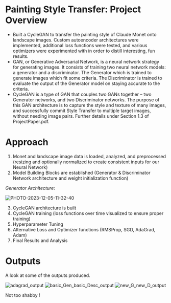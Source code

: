 # Painting Style Transfer: Project Overview
- Built a CycleGAN to transfer the painting style of Claude Monet onto landscape images. Custom autoencoder architectures were implemented, additional loss functions were tested, and various optimizers were experimented with in order to distill interesting, fun results.
- GAN, or Generative Adversarial Network, is a neural network strategy for generating images. It consists of training two neural network models: a generator and a discriminator. The Generator which is trained to generate images which fit some criteria. The Discriminator is trained to evaluate the output of the Generator model on staying accurate to the criteria.
- CycleGAN is a type of GAN that couples two GANs together – two Generator networks, and two Discriminator networks. The purpose of this GAN architecture is to capture the style and texture of many images, and successfully commit Style Transfer to multiple target images, without needing image pairs. Further details under Section 1.3 of ProjectPaper.pdf.

# Approach
1. Monet and landscape image data is loaded, analyzed, and preprocessed (resizing and optionally normalized to create consistent inputs for our Neural Network)
2. Model Building Blocks are established (Generator & Discriminator Network architecture and weight initialization function) 

  *Generator Architecture*:

  ![PHOTO-2023-12-05-11-32-40](https://github.com/adhr1t/Painting_Style_Transfer/assets/72672768/7c6a6af8-240d-41f7-bb69-ef6ee6d72b32) 

3. CycleGAN architecture is built
4. CycleGAN training (loss functions over time visualized to ensure proper training)
5. Hyperparameter Tuning
6. Alternative Loss and Optimizer functions (RMSProp, SGD, AdaGrad, Adam)
7. Final Results and Analysis

# Outputs
A look at some of the outputs produced.

![adagrad_output](https://github.com/adhr1t/Painting_Style_Transfer/assets/72672768/b17c5fa8-cace-46cb-addf-9dacfce7e919)
![basic_Gen_basic_Desc_output](https://github.com/adhr1t/Painting_Style_Transfer/assets/72672768/853b41b1-7eb7-47b1-8201-1f9f9895290d)
![new_G_new_D_output](https://github.com/adhr1t/Painting_Style_Transfer/assets/72672768/ea7bebc7-2484-4406-89c4-371226fc5489)

Not too shabby !





